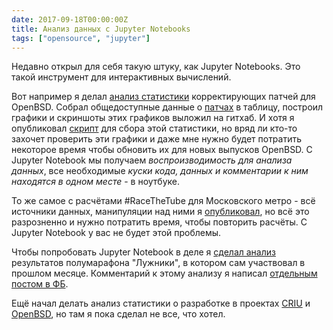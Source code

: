```yaml
---
date: 2017-09-18T00:00:00Z
title: Анализ данных с Jupyter Notebooks
tags: ["opensource", "jupyter"]
---
```


Недавно открыл для себя такую штуку, как Jupyter Notebooks. Это такой
инструмент для интерактивных вычислений.

Вот например я делал [анализ
статистики](https://github.com/ligurio/openbsd-tests/wiki/OpenBSD-errata-statistics)
корректирующих патчей для OpenBSD. Собрал общедоступные данные о
[патчах](https://www.openbsd.org/errata.html) в таблицу, построил графики и
скриншоты этих графиков выложил на гитхаб. И хотя я опубликовал
[скрипт](https://github.com/ligurio/openbsd-tests/blob/master/tools/errata_stat)
для сбора этой статистики, но вряд ли кто-то захочет проверить эти графики и
даже мне нужно будет потратить некоторое время чтобы обновить их для новых
выпусков OpenBSD. C Jupyter Notebook мы получаем *воспроизводимость для анализа
данных*, все необходимые *куски кода, данных и комментарии к ним находятся в
одном месте* - в ноутбуке.

То же самое с расчётами #RaceTheTube для Московского метро - всё источники
данных, манипуляции над ними я [опубликовал](/2015/11/19/racethetube.html), но
всё это разрозненно и нужно потратить время, чтобы повторить расчёты. С Jupyter
Notebook у вас не будет этой проблемы.

Чтобы попробовать Jupyter Notebook в деле я [сделал
анализ](https://github.com/ligurio/running-analytics/blob/master/moscow-hm-2017.ipynb)
результатов полумарафона "Лужники", в котором сам участвовал в прошлом месяце.
Комментарий к этому анализу я написал [отдельным постом в
ФБ](https://www.facebook.com/thebronevichok/posts/1866481423363720?pnref=story).

Ещё начал делать анализ статистики о разработке в проектах
[CRIU](https://github.com/ligurio/criu-metrics/blob/master/criu-review.ipynb) и
[OpenBSD](https://github.com/ligurio/openbsd-metrics/blob/master/openbsd-review.ipynb),
но там я пока сделал не все, что хотел.
